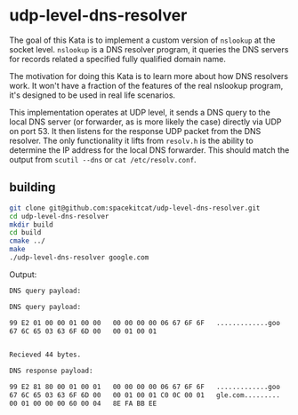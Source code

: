 # udp-level-dns-resolver

The goal of this Kata is to implement a custom version of `nslookup` at the
socket level. `nslookup` is a DNS resolver program, it queries the DNS servers for records related a specified fully qualified domain name.

The motivation for doing this Kata is to learn more about how DNS resolvers work. It won't have a fraction of the features of the real nslookup program, it's designed to be used in real life scenarios.

This implementation operates at UDP level, it sends a DNS query to the local DNS server (or forwarder, as is more likely the case) directly via UDP on port 53. It then listens for the response UDP packet from the DNS resolver. The only functionality it lifts from `resolv.h` is the ability to determine the IP address for the local DNS forwarder. This should match the
output from `scutil --dns` or `cat /etc/resolv.conf`.

## building

```sh
git clone git@github.com:spacekitcat/udp-level-dns-resolver.git
cd udp-level-dns-resolver
mkdir build
cd build
cmake ../
make
./udp-level-dns-resolver google.com
```

Output:
```sh
DNS query payload:

DNS query payload:

99 E2 01 00 00 01 00 00   00 00 00 00 06 67 6F 6F   .............goo
67 6C 65 03 63 6F 6D 00   00 01 00 01


Recieved 44 bytes.

DNS response payload:

99 E2 81 80 00 01 00 01   00 00 00 00 06 67 6F 6F   .............goo
67 6C 65 03 63 6F 6D 00   00 01 00 01 C0 0C 00 01   gle.com.........
00 01 00 00 00 60 00 04   8E FA BB EE

```